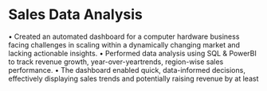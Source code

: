 # Sales Data Analysis
  • Created an automated dashboard for a computer hardware business facing challenges in scaling within a dynamically changing
  market and lacking actionable insights.
  • Performed data analysis using SQL & PowerBI to track revenue growth, year-over-yeartrends, region-wise sales performance.
  • The dashboard enabled quick, data-informed decisions, effectively displaying sales trends and potentially raising revenue by at least

